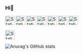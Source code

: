 ### Hi👋

<!--
**SOYOUNGdev/SOYOUNGdev** is a ✨ _special_ ✨ repository because its `README.md` (this file) appears on your GitHub profile.

Here are some ideas to get you started:

- 🔭 I’m currently working on ...
- 🌱 I’m currently learning ...
- 👯 I’m looking to collaborate on ...
- 🤔 I’m looking for help with ...
- 💬 Ask me about ...
- 📫 How to reach me: ...
- 😄 Pronouns: ...
- ⚡ Fun fact: ...
-->

<img alt="Static Badge" src="https://img.shields.io/badge/JavaScript-black?logo=javascript&logoColor=%23F7DF1E" style="height:30px;">  <img alt="Static Badge" src="https://img.shields.io/badge/Java-%23F7DF1E" style="height:30px;"> <img alt="Static Badge" src="https://img.shields.io/badge/DBeaver-%23382923?logo=DBeaver&logoColor=white" style="height:30px;"> <img alt="Static Badge" src="https://img.shields.io/badge/HTML-%23E34F26?logo=HTML5&logoColor=white" style="height:30px;"> <img alt="Static Badge" src="https://img.shields.io/badge/CSS-%231572B6?logo=CSS3&logoColor=white" style="height:30px;"> <img alt="Static Badge" src="https://img.shields.io/badge/SPRING-%236DB33F?logo=Spring&logoColor=white" style="height:30px;"> <img alt="Static Badge" src="https://img.shields.io/badge/Git-%23F05032?logo=Git&logoColor=white" style="height:30px;">




<img alt="Static Badge" src="https://img.shields.io/badge/Python-%233776AB?logo=python&logoColor=yellow" style="height:30px;">


![Anurag's GitHub stats](https://github-readme-stats.vercel.app/api?username=SOYOUNGdev&theme=dark&show_icons=true)



